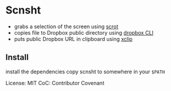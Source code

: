 # Scnsht

* grabs a selection of the screen using [scrot](http://www.linuxbrit.co.uk/scrot/)
* copies file to Dropbox public directory using [dropbox CLI](https://www.dropbox.com/en_GB/install?os=lnx)
* puts public Dropbox URL in clipboard using [xclip](http://linux.die.net/man/1/xclip)

## Install

install the dependencies
copy scnsht to somewhere in your `$PATH`

License: MIT
CoC: Contributor Covenant
